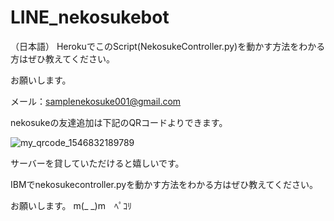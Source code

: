 # LINE_nekosukebot

（日本語）
HerokuでこのScript(NekosukeController.py)を動かす方法をわかる方はぜひ教えてください。

お願いします。

メール：samplenekosuke001@gmail.com

nekosukeの友達追加は下記のQRコードよりできます。

![my_qrcode_1546832189789](https://user-images.githubusercontent.com/44997646/50748169-53570500-127b-11e9-84fc-7b66a4882406.jpg)

サーバーを貸していただけると嬉しいです。

IBMでnekosukecontroller.pyを動かす方法をわかる方はぜひ教えてください。

お願いします。 m(_ _)m　ﾍﾟｺﾘ
